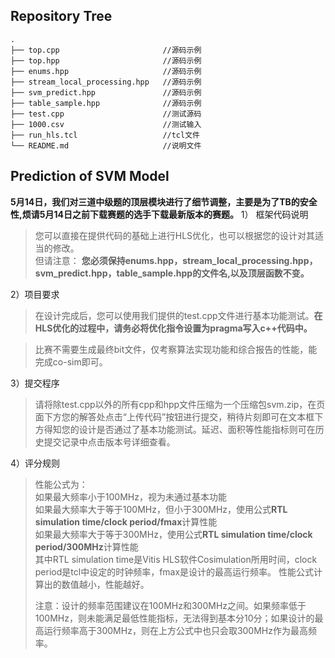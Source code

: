 ## Repository Tree
```
.
├── top.cpp                       //源码示例
├── top.hpp                       //源码示例
├── enums.hpp                     //源码示例
├── stream_local_processing.hpp   //源码示例
├── svm_predict.hpp               //源码示例
├── table_sample.hpp              //源码示例
├── test.cpp                      //测试源码
├── 1000.csv                      //测试输入
├── run_hls.tcl                   //tcl文件
└── README.md                     //说明文件
```
## Prediction of SVM Model
  **5月14日，我们对三道中级题的顶层模块进行了细节调整，主要是为了TB的安全性,烦请5月14日之前下载赛题的选手下载最新版本的赛题。**
  1）	框架代码说明
  >您可以直接在提供代码的基础上进行HLS优化，也可以根据您的设计对其适当的修改。  
  >但请注意：
  >**您必须保持enums.hpp，stream_local_processing.hpp，svm_predict.hpp，table_sample.hpp的文件名,以及顶层函数不变。**

  2）项目要求  
  >在设计完成后，您可以使用我们提供的test.cpp文件进行基本功能测试。**在HLS优化的过程中，请务必将优化指令设置为pragma写入c++代码中。**
  
  >比赛不需要生成最终bit文件，仅考察算法实现功能和综合报告的性能，能完成co-sim即可。


  3）提交程序
  >请将除test.cpp以外的所有cpp和hpp文件压缩为一个压缩包svm.zip，在页面下方您的解答处点击“上传代码”按钮进行提交，稍待片刻即可在文本框下方得知您的设计是否通过了基本功能测试。延迟、面积等性能指标则可在历史提交记录中点击版本号详细查看。

  4）评分规则
  >性能公式为：<br>
  >如果最大频率小于100MHz，视为未通过基本功能<br>
  >如果最大频率大于等于100MHz，但小于300MHz，使用公式**RTL simulation time/clock period/fmax**计算性能<br>
  >如果最大频率大于等于300MHz，使用公式**RTL simulation time/clock period/300MHz**计算性能<br>
  >其中RTL simulation time是Vitis HLS软件Cosimulation所用时间，clock period是tcl中设定的时钟频率，fmax是设计的最高运行频率。
  >性能公式计算出的数值越小，性能越好。
  >
  >注意：设计的频率范围建议在100MHz和300MHz之间。如果频率低于100MHz，则未能满足最低性能指标，无法得到基本分10分；如果设计的最高运行频率高于300MHz，则在上方公式中也只会取300MHz作为最高频率。
